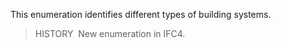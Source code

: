 ﻿This enumeration identifies different types of building systems.

> HISTORY&nbsp; New enumeration in IFC4.